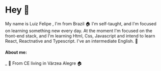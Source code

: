 # Hey  :wave: 
My name is Luiz Felipe , I'm from Brazil :house:  I'm self-taught, and I'm focused on learning something new every day. At the moment I'm focused on the front-end stack, and I'm learning Html, Css, Javascript and intend to learn React, Reactnative and Typescript. I've an intermediate English. :boy:

#### About me:
_ :city_sunrise: From CE living in Várzea Alegre :house:
